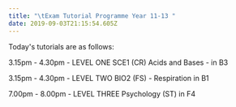 ```yaml
---
title: "\tExam Tutorial Programme Year 11-13 "
date: 2019-09-03T21:15:54.605Z
---
```

Today's tutorials are as follows:

3.15pm - 4.30pm - LEVEL ONE
SCE1 (CR) Acids and Bases - in B3

3.15pm - 4.30pm - LEVEL TWO
BIO2 (FS) - Respiration in B1

7.00pm - 8.00pm - LEVEL THREE
Psychology (ST) in F4
